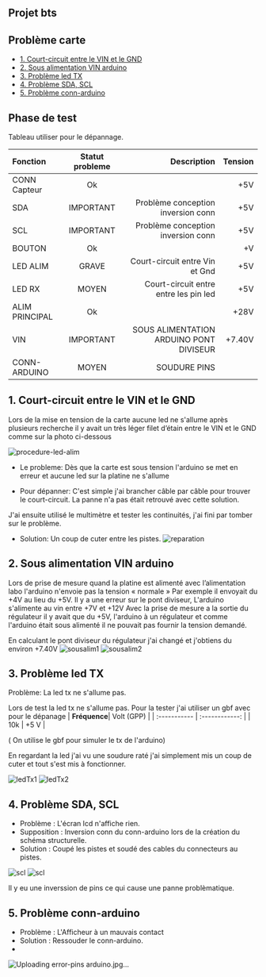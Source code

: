 ## Projet bts
## Problème carte
* [1. Court-circuit entre le VIN et le GND](#1.-Court-circuit-entre-le-VIN-et-le-GND)
* [2. Sous alimentation VIN arduino](#2.-Sous-alimentation-VIN-arduino)
* [3. Problème led TX](#3.-Problème-led-TXD)
* [4. Problème SDA, SCL](#4.-Problème-SDA,-SCL)
* [5. Problème conn-arduino](5.-Problème-conn-arduino)

## Phase de test
Tableau utiliser pour le dépannage.

| **Fonction** | Statut probleme|  Description  |    Tension    |
| :----------- | :------------: | ------------: | ------------: |
| CONN Capteur |       Ok       |               |      +5V      |
|     SDA     |  IMPORTANT  |  Problème conception inversion conn | +5V  |
|     SCL     |  IMPORTANT  |  Problème conception inversion conn | +5V  |
| BOUTON |       Ok       |               |      +V      |
|     LED ALIM    |  GRAVE  |  Court-circuit entre Vin et Gnd | +5V  |
|     LED RX   |  MOYEN |  Court-circuit entre entre les pin led | +5V  |
| ALIM PRINCIPAL |       Ok       |               |      +28V     |
| VIN |  IMPORTANT  | SOUS ALIMENTATION ARDUINO PONT DIVISEUR  |      +7.40V     |
| CONN-ARDUINO |  MOYEN  | SOUDURE PINS  |          |

## 1. Court-circuit entre le VIN et le GND
Lors de la mise en tension de la carte aucune led ne s'allume après plusieurs recherche il y avait un très léger filet d’étain entre le VIN et le GND comme sur la photo ci-dessous

![procedure-led-alim](./DOC/schema/probleme/led-alim/procedure-led-alim-1.jpg)

- Le probleme:
Dès que la carte est sous tension l'arduino se met en erreur et aucune led sur la platine ne s'allume

- Pour dépanner:
C'est simple j'ai brancher câble par câble pour trouver le court-circuit.
La panne n'a pas était retrouvé avec cette solution.

J'ai ensuite utilisé le multimètre et tester les continuités, j'ai fini par tomber sur le problème.
- Solution: Un coup de cuter entre les pistes.
![reparation](./DOC/schema/probleme/led-alim/reparation.jpg)

## 2. Sous alimentation VIN arduino

Lors de prise de mesure quand la platine est alimenté avec l’alimentation labo l'arduino n'envoie pas la tension « normale » Par exemple il envoyait du +4V au lieu du +5V. Il y a une erreur sur le pont diviseur,
L'arduino s'alimente au vin entre +7V et +12V Avec la prise de mesure a la sortie du régulateur il y avait que du +5V, l'arduino à un régulateur et comme l'arduino était sous alimenté il ne pouvait pas fournir la tension demandé.

En calculant le pont diviseur du régulateur j'ai changé et j'obtiens du environ +7.40V
![sousalim1](./DOC/schema/probleme/sous-alim-vin/sous-alim-vin-1.png)
![sousalim2](./DOC/schema/probleme/sous-alim-vin/sous-alim-vin-2.png)

## 3. Problème led TX

Problème: La led tx ne s'allume pas.

Lors de test la led tx ne s'allume pas.
Pour la tester j'ai utiliser un gbf avec pour le dépanage
| **Fréquence**|   Volt (GPP)   |
| :----------- | :------------: |
|      10k     |      +5 V      |

( On utilise le gbf pour simuler le tx de l'arduino)

En regardant la led j'ai vu une soudure raté j'ai simplement mis un coup de cuter et tout s'est mis à fonctionner.

![ledTx1](./DOC/schema/probleme/led-tx/led-tx-1.jpg)
![ledTx2](./DOC/schema/probleme/led-tx/led-tx-loupe.jgp)

## 4. Problème SDA, SCL

- Problème : L'écran lcd n'affiche rien.
- Supposition : Inversion conn du conn-arduino lors de la création du schéma structurelle.
- Solution : Coupé les pistes et soudé des cables du connecteurs au pistes.

![scl](./DOC/schema/probleme/SDA-SCL/IMG_3601.jpg)
![scl](./DOC/schema/probleme/SDA-SCL/IMG_3602.jpg)

Il y eu une inverssion de pins ce qui cause une panne problèmatique.

## 5. Problème conn-arduino

- Problème : L'Afficheur à un mauvais contact
- Solution : Ressouder le conn-arduino.
- 
![Uploading error-pins arduino.jpg…]()
